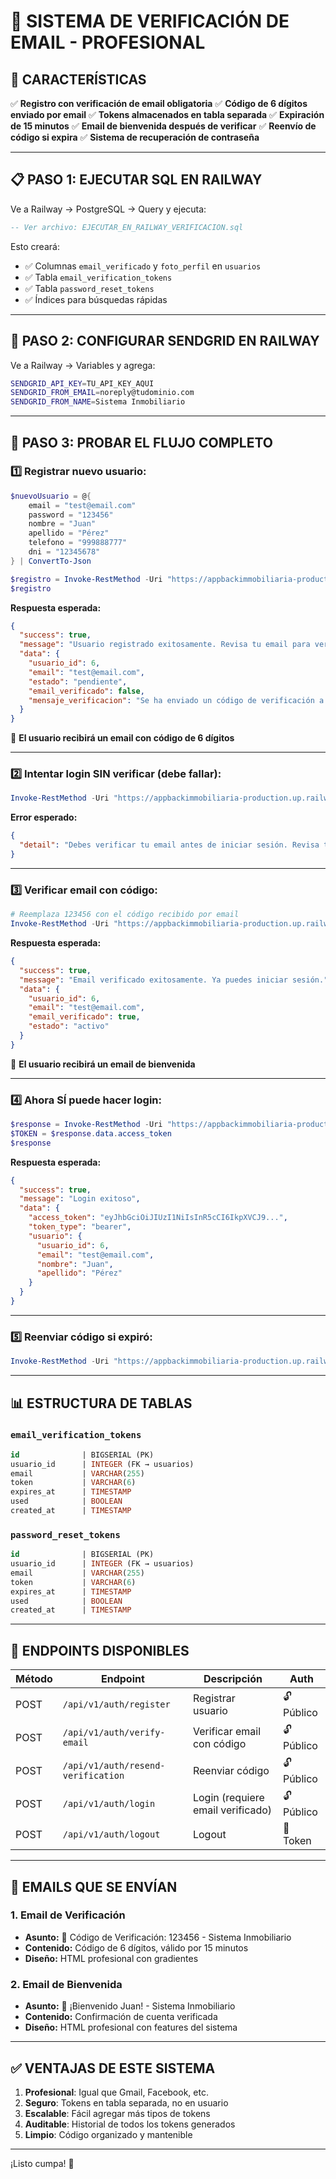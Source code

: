 # 📧 SISTEMA DE VERIFICACIÓN DE EMAIL - PROFESIONAL

## 🎯 CARACTERÍSTICAS

✅ **Registro con verificación de email obligatoria**
✅ **Código de 6 dígitos enviado por email**
✅ **Tokens almacenados en tabla separada**
✅ **Expiración de 15 minutos**
✅ **Email de bienvenida después de verificar**
✅ **Reenvío de código si expira**
✅ **Sistema de recuperación de contraseña**

---

## 📋 PASO 1: EJECUTAR SQL EN RAILWAY

Ve a Railway → PostgreSQL → Query y ejecuta:

```sql
-- Ver archivo: EJECUTAR_EN_RAILWAY_VERIFICACION.sql
```

Esto creará:
- ✅ Columnas `email_verificado` y `foto_perfil` en `usuarios`
- ✅ Tabla `email_verification_tokens`
- ✅ Tabla `password_reset_tokens`
- ✅ Índices para búsquedas rápidas

---

## 📧 PASO 2: CONFIGURAR SENDGRID EN RAILWAY

Ve a Railway → Variables y agrega:

```bash
SENDGRID_API_KEY=TU_API_KEY_AQUI
SENDGRID_FROM_EMAIL=noreply@tudominio.com
SENDGRID_FROM_NAME=Sistema Inmobiliario
```

---

## 🧪 PASO 3: PROBAR EL FLUJO COMPLETO

### 1️⃣ Registrar nuevo usuario:
```powershell
$nuevoUsuario = @{
    email = "test@email.com"
    password = "123456"
    nombre = "Juan"
    apellido = "Pérez"
    telefono = "999888777"
    dni = "12345678"
} | ConvertTo-Json

$registro = Invoke-RestMethod -Uri "https://appbackimmobiliaria-production.up.railway.app/api/v1/auth/register" -Method Post -ContentType "application/json" -Body $nuevoUsuario
$registro
```

**Respuesta esperada:**
```json
{
  "success": true,
  "message": "Usuario registrado exitosamente. Revisa tu email para verificar tu cuenta.",
  "data": {
    "usuario_id": 6,
    "email": "test@email.com",
    "estado": "pendiente",
    "email_verificado": false,
    "mensaje_verificacion": "Se ha enviado un código de verificación a tu email. Válido por 15 minutos."
  }
}
```

📧 **El usuario recibirá un email con código de 6 dígitos**

---

### 2️⃣ Intentar login SIN verificar (debe fallar):
```powershell
Invoke-RestMethod -Uri "https://appbackimmobiliaria-production.up.railway.app/api/v1/auth/login" -Method Post -ContentType "application/json" -Body '{"email":"test@email.com","password":"123456"}'
```

**Error esperado:**
```json
{
  "detail": "Debes verificar tu email antes de iniciar sesión. Revisa tu correo."
}
```

---

### 3️⃣ Verificar email con código:
```powershell
# Reemplaza 123456 con el código recibido por email
Invoke-RestMethod -Uri "https://appbackimmobiliaria-production.up.railway.app/api/v1/auth/verify-email?email=test@email.com&codigo=123456" -Method Post
```

**Respuesta esperada:**
```json
{
  "success": true,
  "message": "Email verificado exitosamente. Ya puedes iniciar sesión.",
  "data": {
    "usuario_id": 6,
    "email": "test@email.com",
    "email_verificado": true,
    "estado": "activo"
  }
}
```

📧 **El usuario recibirá un email de bienvenida**

---

### 4️⃣ Ahora SÍ puede hacer login:
```powershell
$response = Invoke-RestMethod -Uri "https://appbackimmobiliaria-production.up.railway.app/api/v1/auth/login" -Method Post -ContentType "application/json" -Body '{"email":"test@email.com","password":"123456"}'
$TOKEN = $response.data.access_token
$response
```

**Respuesta esperada:**
```json
{
  "success": true,
  "message": "Login exitoso",
  "data": {
    "access_token": "eyJhbGciOiJIUzI1NiIsInR5cCI6IkpXVCJ9...",
    "token_type": "bearer",
    "usuario": {
      "usuario_id": 6,
      "email": "test@email.com",
      "nombre": "Juan",
      "apellido": "Pérez"
    }
  }
}
```

---

### 5️⃣ Reenviar código si expiró:
```powershell
Invoke-RestMethod -Uri "https://appbackimmobiliaria-production.up.railway.app/api/v1/auth/resend-verification?email=test@email.com" -Method Post
```

---

## 📊 ESTRUCTURA DE TABLAS

### `email_verification_tokens`
```sql
id              | BIGSERIAL (PK)
usuario_id      | INTEGER (FK → usuarios)
email           | VARCHAR(255)
token           | VARCHAR(6)
expires_at      | TIMESTAMP
used            | BOOLEAN
created_at      | TIMESTAMP
```

### `password_reset_tokens`
```sql
id              | BIGSERIAL (PK)
usuario_id      | INTEGER (FK → usuarios)
email           | VARCHAR(255)
token           | VARCHAR(6)
expires_at      | TIMESTAMP
used            | BOOLEAN
created_at      | TIMESTAMP
```

---

## 🔐 ENDPOINTS DISPONIBLES

| Método | Endpoint | Descripción | Auth |
|--------|----------|-------------|------|
| POST | `/api/v1/auth/register` | Registrar usuario | 🔓 Público |
| POST | `/api/v1/auth/verify-email` | Verificar email con código | 🔓 Público |
| POST | `/api/v1/auth/resend-verification` | Reenviar código | 🔓 Público |
| POST | `/api/v1/auth/login` | Login (requiere email verificado) | 🔓 Público |
| POST | `/api/v1/auth/logout` | Logout | 🔐 Token |

---

## 📧 EMAILS QUE SE ENVÍAN

### 1. Email de Verificación
- **Asunto:** 🔐 Código de Verificación: 123456 - Sistema Inmobiliario
- **Contenido:** Código de 6 dígitos, válido por 15 minutos
- **Diseño:** HTML profesional con gradientes

### 2. Email de Bienvenida
- **Asunto:** 🎉 ¡Bienvenido Juan! - Sistema Inmobiliario
- **Contenido:** Confirmación de cuenta verificada
- **Diseño:** HTML profesional con features del sistema

---

## ✅ VENTAJAS DE ESTE SISTEMA

1. **Profesional**: Igual que Gmail, Facebook, etc.
2. **Seguro**: Tokens en tabla separada, no en usuario
3. **Escalable**: Fácil agregar más tipos de tokens
4. **Auditable**: Historial de todos los tokens generados
5. **Limpio**: Código organizado y mantenible

---

¡Listo cumpa! 🚀
